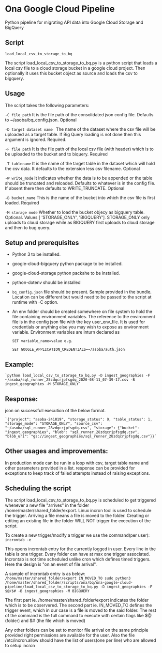 # Ona Google Cloud Pipeline
Python pipeline for migrating API data into Google Cloud Storage and BigQuery


## Script

	load_local_csv_to_storage_to_bq

The script load_local_csv_to_storage_to_bq.py is a python script that loads a local csv file to a cloud storage bucket in a google cloud project. Then optionally it uses this bucket object as source and loads the csv to bigquery.

## Usage

The script takes the following parameters:

`-C file_path`
	 It is the file path of the consolidated json config file. Defaults to ~/asoba/bq_config.json.  Optional 
	 
`-D target dataset name `
	The name of the dataset where the csv file will be uploaded as a target table. If Big Query loading is not done then this argument is ignored. Required. 
	
`-F file path`
	It is the file path of the local csv file (with header) which is to be uploaded to the bucket and to biquery. Required
	
`-T tablename`
	It is the name of the target table in the dataset which will hold the csv data. It defaults to the extension less csv filename. Optional
	
`-W write_mode`
	It indicates whether the data is to be appended or the table should be truncated and reloaded. Defaults to whatever is in the config file. If absent there then defaults to WRITE_TRUNCATE. Optional
	
`-B bucket_name`
	This is the name of the bucket into which the csv file is first loaded. Required
	
`-M storage mode`
	Whether to load the bucket objecy as bigquery table. Optional. Values [ 'STORAGE_ONLY', 'BIGQUERY']. STORAGE_ONLY only uploads to cloud storage while as BIGQUERY first uploads to cloud storage and then to bug query.
	

## Setup and prerequisites

- Python 3 to be installed.
- google-cloud-bigquery python package to be installed.
- google-cloud-storage python packahe to be installed.
- python-dotenv should be installed
- `bq_config.json` file should be present. Sample provided in the bundle. Location can be different  but would need to be passed to the script at runtime with -C option.
- An env folder should be created somewhere on file system to hold the file containing environment variables. The reference to the environment file is in the config json file with the key user_env_file.
		It is used for credentials or anything else you may wish to expose as environment variable. Environment variables are inturn declared as 
		
	`SET variable_name=value e.g.`
	
	`SET GOOGLE_APPLICATION_CREDENTIALS=~/asoba/auth.json`
	

## Example:
	
	`python load_local_csv_to_storage_to_bq.py -D ingest_geographies -F ~/asoba/sql_runner_25zdqcrjpfsgdq_2020-08-11_07-39-17.csv -B ingest_geographies -M STORAGE_ONLY`

## Response:
json on successfull execution of the below format.

	`{"project": "asoba-241019", "storage_status": 0, "table_status": 1, "storage_mode": "STORAGE_ONLY", "source_csv": "~/asoba/sql_runner_28zdqcrjpfsgdq.csv", "storage": {"bucket": "ingest_geographies", "blob": "sql_runner_28zdqcrjpfsgdq.csv",  "blob_uri": "gs://ingest_geographies/sql_runner_28zdqcrjpfsgdq.csv"}}`

## Other usages and improvements:
In production mode can be run in a loop with csv, target table name and other parameters provided in a list.
response can be provided for exceptions to keep track of failed attempts instead of raising exceptions.

## Scheduling the script
The script load_local_csv_to_storage_to_bq.py is scheduled to get triggered whenever a new file "arrives" in the folder /home/master/shared_folder/export.
Linux incron tool is used to schedule the trigger. Arriving a file means a file is moved to the folder. Creating or editing an existing file in the folder WILL NOT trigger the execution of the script.

To create a new trigger/modify a trigger we use the command(per user):
`incrontab -e`

This opens incrontab entry for the currently logged in user.
Every line in the table is one trigger.
Every folder can have at max one trigger associated.
Incrontab is not time scheduled unlike cron which defines timed triggers. Here the design is "on an event of file arrival".

A sample of incrontab entry is as below:
`/home/master/shared_folder/export IN_MOVED_TO sudo python3 /home/master/shared_folder/scripts/ona/bq/ona-google-cloud-pipeline/load_local_csv_to_storage_to_bq.py -D ingest_geographies -F $@/$# -B ingest_geographies -M BIGQUERY`

The first part ie. /home/master/shared_folder/export indicates the folder which is to be observered.
The second part ie. IN_MOVED_TO defines the trigger event, which in our case is a file is moved to the said folder.
The rest of the command is the full command to execute with certain flags like $@ (folder) and $# (the file which is moved)

Any other folders can be set to monitor file arrival on the same principle provided right permissions are available for the user.
Also the file /etc/incron.allow should have the list of users(one per line) who are allowed to setup incron
